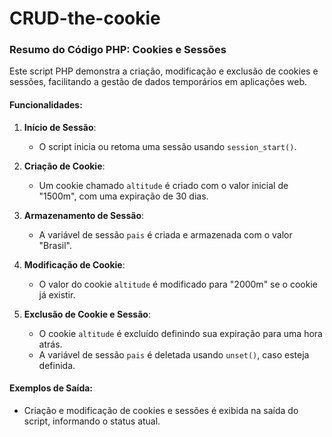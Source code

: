 # CRUD-the-cookie
### Resumo do Código PHP: Cookies e Sessões

Este script PHP demonstra a criação, modificação e exclusão de cookies e sessões, facilitando a gestão de dados temporários em aplicações web.

#### Funcionalidades:

1. **Início de Sessão**:
   - O script inicia ou retoma uma sessão usando `session_start()`.

2. **Criação de Cookie**:
   - Um cookie chamado `altitude` é criado com o valor inicial de "1500m", com uma expiração de 30 dias.

3. **Armazenamento de Sessão**:
   - A variável de sessão `pais` é criada e armazenada com o valor "Brasil".

4. **Modificação de Cookie**:
   - O valor do cookie `altitude` é modificado para "2000m" se o cookie já existir.

5. **Exclusão de Cookie e Sessão**:
   - O cookie `altitude` é excluído definindo sua expiração para uma hora atrás.
   - A variável de sessão `pais` é deletada usando `unset()`, caso esteja definida.

#### Exemplos de Saída:
- Criação e modificação de cookies e sessões é exibida na saída do script, informando o status atual.
